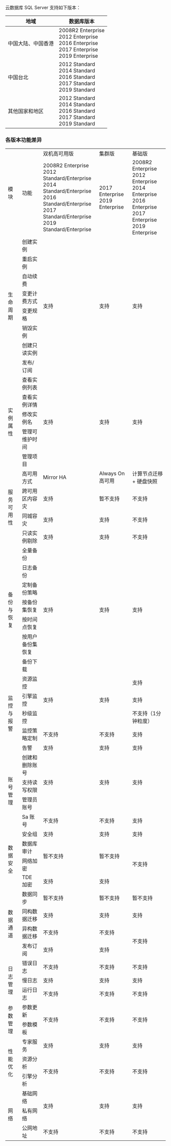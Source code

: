 云数据库 SQL Server 支持如下版本：

| 地域 | 数据库版本 |
|---------|---------|
| 中国大陆、中国香港 |2008R2 Enterprise<br>2012 Enterprise<br>2016 Enterprise<br>2017 Enterprise<br>2019 Enterprise |
| 中国台北 |2012 Standard <br>2014 Standard<br>2016 Standard<br>2017 Standard<br>2019 Standard |
| 其他国家和地区 |2012 Standard <br>2014 Standard<br>2016 Standard<br>2017 Standard<br>2019 Standard |


### 各版本功能差异

<table>
<tr><td rowspan=2>模块</td><td rowspan=2>功能</th><td>双机高可用版</td><td>集群版</td><td>基础版</td></tr>
<tr>
<td>2008R2 Enterprise<br>2012 Standard/Enterprise<br>2014 Standard/Enterprise<br>2016 Standard/Enterprise<br>2017 Standard/Enterprise<br>2019 Standard/Enterprise</td>
<td>2017 Enterprise<br>2019 Enterprise</td>
<td>2008R2 Enterprise<br>2012 Enterprise<br>2014 Enterprise<br>2016 Enterprise<br>2017 Enterprise<br>2019 Enterprise</td></tr>
<tr>
<td rowspan=8>生命周期</td>
<td>创建实例</td><td  rowspan=8>支持</td><td  rowspan=8>支持</td><td  rowspan=8>支持</td></tr>
<tr>
<td>重启实例</td></tr>
<tr>
<td>自动续费</td></tr>
<tr>
<td>变更计费方式</td></tr>
<tr>
<td>变更规格</td></tr>
<tr>
<td>销毁实例</td></tr>
<tr>
<td>创建只读实例</td></tr>
<tr>
<td>发布/订阅</td></tr>
<tr>
<td rowspan=5>实例属性</td>
<td>查看实例列表</td><td rowspan=5>支持</td><td rowspan=5>支持</td><td rowspan=5>支持</td></tr>
<tr>
<td>查看实例详情</td></tr>
<tr>
<td>修改实例名</td></tr>
<tr>
<td>管理可维护时间</td></tr>
<tr>
<td>管理项目</td></tr>
<tr>
<td rowspan=4>服务可用性</td>
<td>高可用方式</td><td>Mirror HA</td><td>Always On 高可用</td><td>计算节点迁移 + 硬盘快照</td></tr>
<tr>
<td>跨可用区内容灾</td><td>支持</td><td>暂不支持</td><td>不支持</td></tr>
<tr>
<td>同城容灾</td><td>支持</td><td>支持</td><td>不支持</td></tr>
<tr>
<td>只读实例剔除</td><td>支持</td><td>支持</td><td>不支持</td></tr>
<tr>
<td rowspan=7>备份与恢复</td>
<td>全量备份</td><td rowspan=7>支持</td><td rowspan=7>支持</td><td rowspan=7>支持</td></tr>
<tr>
<td>日志备份</td></tr>
<tr>
<td>定制备份策略</td></tr>
<tr>
<td>按备份集恢复</td></tr>
<tr>
<td>按时间点恢复</td></tr>
<tr>
<td>按用户备份集恢复</td></tr>
<tr>
<td>备份下载</td></tr>
<tr>
<td rowspan=5>监控与报警</td>
<td>资源监控</td><td rowspan=3>支持</td><td rowspan=3>支持</td><td >支持</td></tr>
<tr>
<td>引擎监控</td><td >支持</td></tr>
<tr>
<td>秒级监控</td><td >不支持（1分钟粒度）</td></tr>
<tr>
<td>监控策略定制</td><td>不支持</td><td>不支持</td><td>支持</td></tr>
<tr>
<td>告警</td><td>支持</td><td>支持</td><td>支持</td></tr>
<tr>
<td rowspan=4>账号管理</td>
<td>创建和删除账号</td><td rowspan=3>支持</td><td rowspan=3>支持</td><td rowspan=3>支持</td></tr>
<tr>
<td>支持读写权限</td></tr>
<tr>
<td>管理员账号</td></tr>
<tr>
<td>Sa 账号</td><td>不支持</td><td>不支持</td><td>支持</td></tr>
<tr>
<td rowspan=4>数据安全</td>
<td>安全组</td><td>支持</td><td>支持</td><td>支持</td></tr>
<tr>
<td>数据库审计</td><td rowspan=2>暂不支持</td><td rowspan=2>暂不支持</td><td rowspan=3>不支持</td></tr>
<tr>
<td>网络加密</td></tr>
<tr>
<td>TDE 加密</td><td>支持</td><td>支持</td></tr>
<tr>
<td rowspan=4>数据通道</td>
<td>数据同步</td><td>暂不支持</td><td>暂不支持</td><td>暂不支持</td></tr>
<tr>
<td>同构数据迁移</td><td>支持</td><td>支持</td><td>支持</td></tr>
<tr>
<td>异构数据迁移</td><td >不支持</td><td >不支持</td><td rowspan=2>不支持</td></tr>
<tr>
<td>发布订阅</td><td>支持</td><td>支持</td></tr>
<tr>
<td rowspan=3>日志管理</td>
<td>错误日志</td><td>不支持</td><td>不支持</td><td>不支持</td></tr>
<tr>
<td>慢日志</td><td>支持</td><td>支持</td><td>支持</td></tr>
<tr>
<td>运行日志</td><td>不支持</td><td>不支持</td><td>不支持</td></tr>
<tr>
<td rowspan=2>参数管理</td>
<td>参数更新</td><td rowspan=2>不支持</td><td rowspan=2>不支持</td><td rowspan=2>不支持</td></tr>
<tr>
<td>参数模板</td></tr>
<tr>
<td rowspan=3>性能优化</td>
<td>专家服务</td><td>支持</td><td>支持</td><td>支持</td></tr>
<tr>
<td>资源分析</td><td rowspan=2>不支持</td><td rowspan=2>不支持</td><td rowspan=2>不支持</td></tr>
<tr>
<td>引擎分析</td></tr>
<tr>
<td rowspan=3>网络</td>
<td>基础网络</td><td rowspan=2>支持</td><td rowspan=2>支持</td><td rowspan=2>支持</td></tr>
<tr>
<td>私有网络</td></tr>
<tr>
<td>公网地址</td><td>不支持</td><td>不支持</td><td>不支持</td></tr>
</tbody></table>

